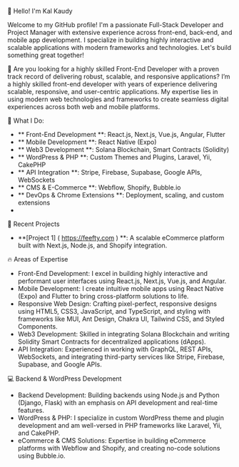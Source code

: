 👋 Hello! I'm Kal Kaudy

Welcome to my GitHub profile! I'm a passionate Full-Stack Developer and Project Manager with extensive experience across front-end, back-end, and mobile app development. I specialize in building highly interactive and scalable applications with modern frameworks and technologies. Let's build something great together!

🌱 Are you looking for a highly skilled Front-End Developer with a proven track record of delivering robust, scalable, and responsive applications?
I’m a highly skilled front-end developer with years of experience delivering scalable, responsive, and user-centric applications. My expertise lies in using modern web technologies and frameworks to create seamless digital experiences across both web and mobile platforms.

💼 What I Do:
- ** Front-End Development **: React.js, Next.js, Vue.js, Angular, Flutter
- ** Mobile Development **: React Native (Expo)
- ** Web3 Development **: Solana Blockchain, Smart Contracts (Solidity)
- ** WordPress & PHP **: Custom Themes and Plugins, Laravel, Yii, CakePHP
- ** API Integration **: Stripe, Firebase, Supabase, Google APIs, WebSockets
- ** CMS & E-Commerce **: Webflow, Shopify, Bubble.io
- ** DevOps & Chrome Extensions **: Deployment, scaling, and custom extensions
- 
🚀 Recent Projects
- **[Project 1] ( https://feefty.com ) **: A scalable eCommerce platform built with Next.js, Node.js, and Shopify integration.
  
🔥 Areas of Expertise
- Front-End Development: I excel in building highly interactive and performant user interfaces using React.js, Next.js, Vue.js, and Angular.
- Mobile Development: I create intuitive mobile apps using React Native (Expo) and Flutter to bring cross-platform solutions to life.
- Responsive Web Design: Crafting pixel-perfect, responsive designs using HTML5, CSS3, JavaScript, and TypeScript, and styling with frameworks like MUI, Ant Design, Chakra UI, Tailwind CSS, and Styled Components.
- Web3 Development: Skilled in integrating Solana Blockchain and writing Solidity Smart Contracts for decentralized applications (dApps).
- API Integration: Experienced in working with GraphQL, REST APIs, WebSockets, and integrating third-party services like Stripe, Firebase, Supabase, and Google APIs.
  
💻 Backend & WordPress Development
- Backend Development: Building backends using Node.js and Python (Django, Flask) with an emphasis on API development and real-time features.
- WordPress & PHP: I specialize in custom WordPress theme and plugin development and am well-versed in PHP frameworks like Laravel, Yii, and CakePHP.
- eCommerce & CMS Solutions: Expertise in building eCommerce platforms with Webflow and Shopify, and creating no-code solutions using Bubble.io.
